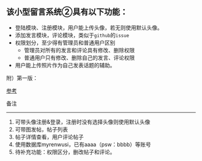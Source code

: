 
## 该小型留言系统②具有以下功能：
* 登陆模块、注册模块，用户能上传头像，若无则使用默认头像。
* 添加发言模块，评论模块，类似于`github`的`issue`	
* 权限划分，至少得有管理员和普通用户区别
	* 管理员对所有的发言和评论具有修改、删除权限
	* 普通用户只有修改、删除自己的发言、评论权限
* 用户能上传照片作为自己发表话题的辅助。


附）第一版：

[参考](http://www.jianshu.com/p/a0f03424d6d7)

备注

----
1. 可带头像注册&登录，注册时没有选择头像则使用默认头像
2. 可带图发帖，帖子列表
3. 帖子详情查看，用户评论帖子
4. 使用数据库myrenwusi，已有aaaa（psw：bbbb）等账号
5. 待补充功能：权限区分，删改帖子和评论。

